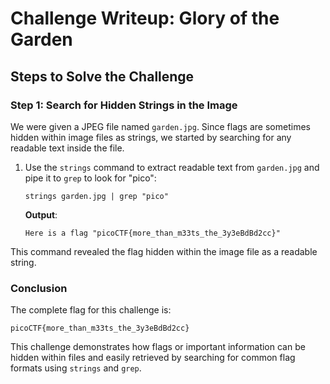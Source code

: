 # Challenge Writeup: Glory of the Garden

## Steps to Solve the Challenge

### Step 1: Search for Hidden Strings in the Image

We were given a JPEG file named `garden.jpg`. Since flags are sometimes hidden within image files as strings, we started by searching for any readable text inside the file.

1. Use the `strings` command to extract readable text from `garden.jpg` and pipe it to `grep` to look for "pico":
   ```
   strings garden.jpg | grep "pico"
   ```

   **Output**:
   ```
   Here is a flag "picoCTF{more_than_m33ts_the_3y3eBdBd2cc}"
   ```

This command revealed the flag hidden within the image file as a readable string.

### Conclusion

The complete flag for this challenge is:
   ```
   picoCTF{more_than_m33ts_the_3y3eBdBd2cc}
   ```

This challenge demonstrates how flags or important information can be hidden within files and easily retrieved by searching for common flag formats using `strings` and `grep`.
